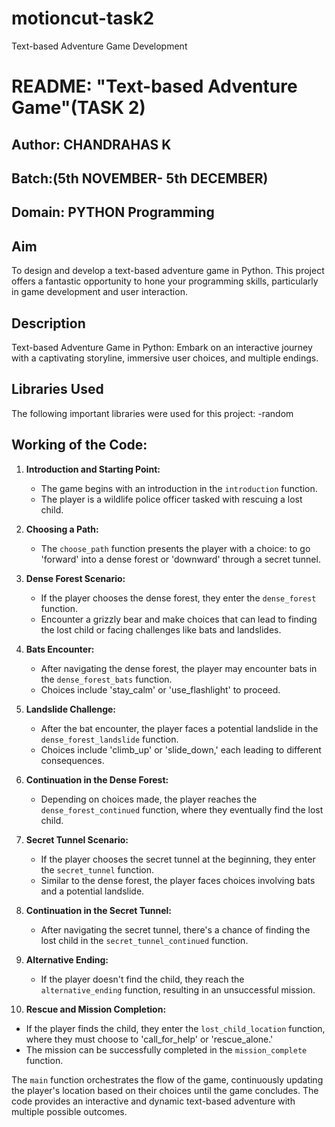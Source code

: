 # motioncut-task2

Text-based Adventure Game Development

# README: "Text-based Adventure Game"(TASK 2)

## Author: CHANDRAHAS K

## Batch:(5th NOVEMBER- 5th DECEMBER)

## Domain: PYTHON Programming

## Aim

 To design and develop a text-based adventure game in Python. This project offers a fantastic opportunity to hone your programming skills, particularly in game development and user interaction.


## Description

Text-based Adventure Game in Python: Embark on an interactive journey with a captivating storyline, immersive user choices, and multiple endings.

## Libraries Used

The following important libraries were used for this project:
-random

  ## Working of the Code:

1. **Introduction and Starting Point:**
   - The game begins with an introduction in the `introduction` function.
   - The player is a wildlife police officer tasked with rescuing a lost child.

2. **Choosing a Path:**
   - The `choose_path` function presents the player with a choice: to go 'forward' into a dense forest or 'downward' through a secret tunnel.

3. **Dense Forest Scenario:**
   - If the player chooses the dense forest, they enter the `dense_forest` function.
   - Encounter a grizzly bear and make choices that can lead to finding the lost child or facing challenges like bats and landslides.

4. **Bats Encounter:**
   - After navigating the dense forest, the player may encounter bats in the `dense_forest_bats` function.
   - Choices include 'stay_calm' or 'use_flashlight' to proceed.

5. **Landslide Challenge:**
   - After the bat encounter, the player faces a potential landslide in the `dense_forest_landslide` function.
   - Choices include 'climb_up' or 'slide_down,' each leading to different consequences.

6. **Continuation in the Dense Forest:**
   - Depending on choices made, the player reaches the `dense_forest_continued` function, where they eventually find the lost child.

7. **Secret Tunnel Scenario:**
   - If the player chooses the secret tunnel at the beginning, they enter the `secret_tunnel` function.
   - Similar to the dense forest, the player faces choices involving bats and a potential landslide.

8. **Continuation in the Secret Tunnel:**
   - After navigating the secret tunnel, there's a chance of finding the lost child in the `secret_tunnel_continued` function.

9. **Alternative Ending:**
   - If the player doesn't find the child, they reach the `alternative_ending` function, resulting in an unsuccessful mission.

10. **Rescue and Mission Completion:**
   - If the player finds the child, they enter the `lost_child_location` function, where they must choose to 'call_for_help' or 'rescue_alone.'
   - The mission can be successfully completed in the `mission_complete` function.

The `main` function orchestrates the flow of the game, continuously updating the player's location based on their choices until the game concludes. The code provides an interactive and dynamic text-based adventure with multiple possible outcomes.
